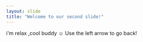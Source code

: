```yaml
---
layout: slide
title: "Welcome to our second slide!"
---
```

i'm relax ,cool buddy :relaxed:
Use the left arrow to go back!
